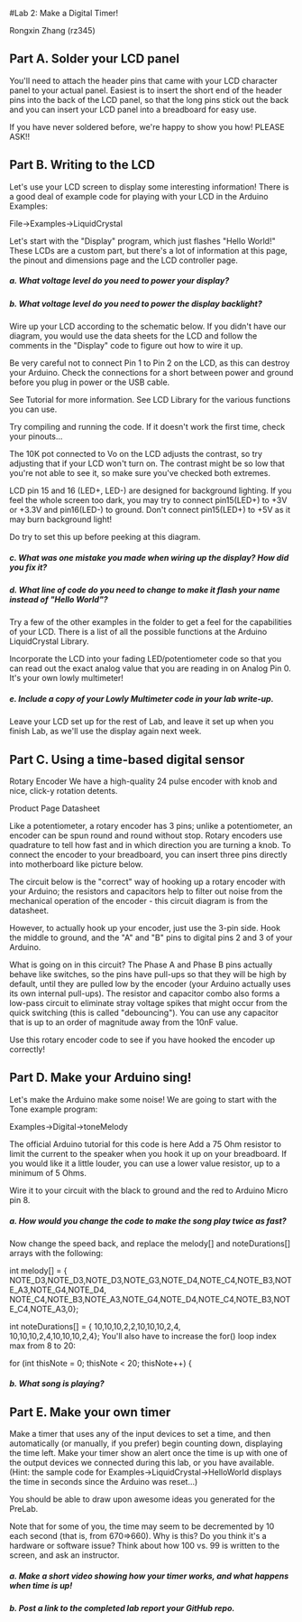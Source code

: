 #Lab 2: Make a Digital Timer!

Rongxin Zhang (rz345)

## Part A. Solder your LCD panel
You'll need to attach the header pins that came with your LCD character panel to your actual panel. Easiest is to insert the short end of the header pins into the back of the LCD panel, so that the long pins stick out the back and you can insert your LCD panel into a breadboard for easy use.

If you have never soldered before, we're happy to show you how! PLEASE ASK!!

## Part B. Writing to the LCD

Let's use your LCD screen to display some interesting information! There is a good deal of example code for playing with your LCD in the Arduino Examples:

File->Examples->LiquidCrystal

Let's start with the "Display" program, which just flashes "Hello World!" These LCDs are a custom part, but there's a lot of information at this page, the pinout and dimensions page and the LCD controller page.

##### a. What voltage level do you need to power your display?

##### b. What voltage level do you need to power the display backlight?


Wire up your LCD according to the schematic below. If you didn't have our diagram, you would use the data sheets for the LCD and follow the comments in the "Display" code to figure out how to wire it up.


Be very careful not to connect Pin 1 to Pin 2 on the LCD, as this can destroy your Arduino. Check the connections for a short between power and ground before you plug in power or the USB cable.

See Tutorial for more information. See LCD Library for the various functions you can use.

Try compiling and running the code. If it doesn't work the first time, check your pinouts...

The 10K pot connected to Vo on the LCD adjusts the contrast, so try adjusting that if your LCD won't turn on. The contrast might be so low that you're not able to see it, so make sure you've checked both extremes.

LCD pin 15 and 16 (LED+, LED-) are designed for background lighting. If you feel the whole screen too dark, you may try to connect pin15(LED+) to +3V or +3.3V and pin16(LED-) to ground. Don't connect pin15(LED+) to +5V as it may burn background light!

Do try to set this up before peeking at this diagram.

##### c. What was one mistake you made when wiring up the display? How did you fix it?

##### d. What line of code do you need to change to make it flash your name instead of "Hello World"?

Try a few of the other examples in the folder to get a feel for the capabilities of your LCD. There is a list of all the possible functions at the Arduino LiquidCrystal Library.

Incorporate the LCD into your fading LED/potentiometer code so that you can read out the exact analog value that you are reading in on Analog Pin 0. It's your own lowly multimeter!

##### e. Include a copy of your Lowly Multimeter code in your lab write-up.

Leave your LCD set up for the rest of Lab, and leave it set up when you finish Lab, as we'll use the display again next week.

## Part C. Using a time-based digital sensor
Rotary Encoder We have a high-quality 24 pulse encoder with knob and nice, click-y rotation detents.

Product Page Datasheet

Like a potentiometer, a rotary encoder has 3 pins; unlike a potentiometer, an encoder can be spun round and round without stop. Rotary encoders use quadrature to tell how fast and in which direction you are turning a knob. To connect the encoder to your breadboard, you can insert three pins directly into motherboard like picture below.

The circuit below is the "correct" way of hooking up a rotary encoder with your Arduino; the resistors and capacitors help to filter out noise from the mechanical operation of the encoder - this circuit diagram is from the datasheet.



However, to actually hook up your encoder, just use the 3-pin side. Hook the middle to ground, and the "A" and "B" pins to digital pins 2 and 3 of your Arduino.

What is going on in this circuit? The Phase A and Phase B pins actually behave like switches, so the pins have pull-ups so that they will be high by default, until they are pulled low by the encoder (your Arduino actually uses its own internal pull-ups). The resistor and capacitor combo also forms a low-pass circuit to eliminate stray voltage spikes that might occur from the quick switching (this is called "debouncing"). You can use any capacitor that is up to an order of magnitude away from the 10nF value.

Use this rotary encoder code to see if you have hooked the encoder up correctly!

## Part D. Make your Arduino sing!
Let's make the Arduino make some noise! We are going to start with the Tone example program:

Examples->Digital->toneMelody

The official Arduino tutorial for this code is here Add a 75 Ohm resistor to limit the current to the speaker when you hook it up on your breadboard. If you would like it a little louder, you can use a lower value resistor, up to a minimum of 5 Ohms.

Wire it to your circuit with the black to ground and the red to Arduino Micro pin 8.

##### a. How would you change the code to make the song play twice as fast?

Now change the speed back, and replace the melody[] and noteDurations[] arrays with the following:

int melody[] = {
  NOTE_D3,NOTE_D3,NOTE_D3,NOTE_G3,NOTE_D4,NOTE_C4,NOTE_B3,NOTE_A3,NOTE_G4,NOTE_D4, \
  NOTE_C4,NOTE_B3,NOTE_A3,NOTE_G4,NOTE_D4,NOTE_C4,NOTE_B3,NOTE_C4,NOTE_A3,0};

int noteDurations[] = {
  10,10,10,2,2,10,10,10,2,4, \
  10,10,10,2,4,10,10,10,2,4};
You'll also have to increase the for() loop index max from 8 to 20:

 for (int thisNote = 0; thisNote < 20; thisNote++) {
##### b. What song is playing?

## Part E. Make your own timer
Make a timer that uses any of the input devices to set a time, and then automatically (or manually, if you prefer) begin counting down, displaying the time left. Make your timer show an alert once the time is up with one of the output devices we connected during this lab, or you have available. (Hint: the sample code for Examples->LiquidCrystal->HelloWorld displays the time in seconds since the Arduino was reset...)

You should be able to draw upon awesome ideas you generated for the PreLab.

Note that for some of you, the time may seem to be decremented by 10 each second (that is, from 670=>660). Why is this? Do you think it's a hardware or software issue? Think about how 100 vs. 99 is written to the screen, and ask an instructor.

##### a. Make a short video showing how your timer works, and what happens when time is up!

##### b. Post a link to the completed lab report your GitHub repo.

